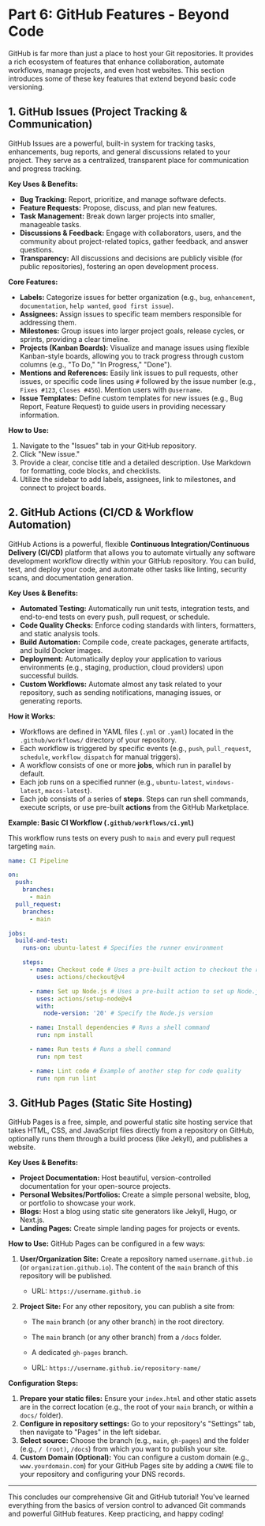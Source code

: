 # Part 6: GitHub Features - Beyond Code

GitHub is far more than just a place to host your Git repositories. It provides a rich ecosystem of features that enhance collaboration, automate workflows, manage projects, and even host websites. This section introduces some of these key features that extend beyond basic code versioning.

## 1. GitHub Issues (Project Tracking & Communication)

GitHub Issues are a powerful, built-in system for tracking tasks, enhancements, bug reports, and general discussions related to your project. They serve as a centralized, transparent place for communication and progress tracking.

**Key Uses & Benefits:**
*   **Bug Tracking:** Report, prioritize, and manage software defects.
*   **Feature Requests:** Propose, discuss, and plan new features.
*   **Task Management:** Break down larger projects into smaller, manageable tasks.
*   **Discussions & Feedback:** Engage with collaborators, users, and the community about project-related topics, gather feedback, and answer questions.
*   **Transparency:** All discussions and decisions are publicly visible (for public repositories), fostering an open development process.

**Core Features:**
*   **Labels:** Categorize issues for better organization (e.g., `bug`, `enhancement`, `documentation`, `help wanted`, `good first issue`).
*   **Assignees:** Assign issues to specific team members responsible for addressing them.
*   **Milestones:** Group issues into larger project goals, release cycles, or sprints, providing a clear timeline.
*   **Projects (Kanban Boards):** Visualize and manage issues using flexible Kanban-style boards, allowing you to track progress through custom columns (e.g., "To Do," "In Progress," "Done").
*   **Mentions and References:** Easily link issues to pull requests, other issues, or specific code lines using `#` followed by the issue number (e.g., `Fixes #123`, `Closes #456`). Mention users with `@username`.
*   **Issue Templates:** Define custom templates for new issues (e.g., Bug Report, Feature Request) to guide users in providing necessary information.

**How to Use:**
1.  Navigate to the "Issues" tab in your GitHub repository.
2.  Click "New issue."
3.  Provide a clear, concise title and a detailed description. Use Markdown for formatting, code blocks, and checklists.
4.  Utilize the sidebar to add labels, assignees, link to milestones, and connect to project boards.

## 2. GitHub Actions (CI/CD & Workflow Automation)

GitHub Actions is a powerful, flexible **Continuous Integration/Continuous Delivery (CI/CD)** platform that allows you to automate virtually any software development workflow directly within your GitHub repository. You can build, test, and deploy your code, and automate other tasks like linting, security scans, and documentation generation.

**Key Uses & Benefits:**
*   **Automated Testing:** Automatically run unit tests, integration tests, and end-to-end tests on every push, pull request, or schedule.
*   **Code Quality Checks:** Enforce coding standards with linters, formatters, and static analysis tools.
*   **Build Automation:** Compile code, create packages, generate artifacts, and build Docker images.
*   **Deployment:** Automatically deploy your application to various environments (e.g., staging, production, cloud providers) upon successful builds.
*   **Custom Workflows:** Automate almost any task related to your repository, such as sending notifications, managing issues, or generating reports.

**How it Works:**
*   Workflows are defined in YAML files (`.yml` or `.yaml`) located in the `.github/workflows/` directory of your repository.
*   Each workflow is triggered by specific events (e.g., `push`, `pull_request`, `schedule`, `workflow_dispatch` for manual triggers).
*   A workflow consists of one or more **jobs**, which run in parallel by default.
*   Each job runs on a specified runner (e.g., `ubuntu-latest`, `windows-latest`, `macos-latest`).
*   Each job consists of a series of **steps**. Steps can run shell commands, execute scripts, or use pre-built **actions** from the GitHub Marketplace.

**Example: Basic CI Workflow (`.github/workflows/ci.yml`)**

This workflow runs tests on every push to `main` and every pull request targeting `main`.

```yaml
name: CI Pipeline

on:
  push:
    branches:
      - main
  pull_request:
    branches:
      - main

jobs:
  build-and-test:
    runs-on: ubuntu-latest # Specifies the runner environment

    steps:
      - name: Checkout code # Uses a pre-built action to checkout the repository
        uses: actions/checkout@v4

      - name: Set up Node.js # Uses a pre-built action to set up Node.js
        uses: actions/setup-node@v4
        with:
          node-version: '20' # Specify the Node.js version

      - name: Install dependencies # Runs a shell command
        run: npm install

      - name: Run tests # Runs a shell command
        run: npm test

      - name: Lint code # Example of another step for code quality
        run: npm run lint
```

## 3. GitHub Pages (Static Site Hosting)

GitHub Pages is a free, simple, and powerful static site hosting service that takes HTML, CSS, and JavaScript files directly from a repository on GitHub, optionally runs them through a build process (like Jekyll), and publishes a website.

**Key Uses & Benefits:**
*   **Project Documentation:** Host beautiful, version-controlled documentation for your open-source projects.
*   **Personal Websites/Portfolios:** Create a simple personal website, blog, or portfolio to showcase your work.
*   **Blogs:** Host a blog using static site generators like Jekyll, Hugo, or Next.js.
*   **Landing Pages:** Create simple landing pages for projects or events.

**How to Use:**
GitHub Pages can be configured in a few ways:

1.  **User/Organization Site:** Create a repository named `username.github.io` (or `organization.github.io`). The content of the `main` branch of this repository will be published.
    *   URL: `https://username.github.io`

2.  **Project Site:** For any other repository, you can publish a site from:
    *   The `main` branch (or any other branch) in the root directory.
    *   The `main` branch (or any other branch) from a `/docs` folder.
    *   A dedicated `gh-pages` branch.

    *   URL: `https://username.github.io/repository-name/`

**Configuration Steps:**
1.  **Prepare your static files:** Ensure your `index.html` and other static assets are in the correct location (e.g., the root of your `main` branch, or within a `docs/` folder).
2.  **Configure in repository settings:** Go to your repository's "Settings" tab, then navigate to "Pages" in the left sidebar.
3.  **Select source:** Choose the branch (e.g., `main`, `gh-pages`) and the folder (e.g., `/ (root)`, `/docs`) from which you want to publish your site.
4.  **Custom Domain (Optional):** You can configure a custom domain (e.g., `www.yourdomain.com`) for your GitHub Pages site by adding a `CNAME` file to your repository and configuring your DNS records.

---

This concludes our comprehensive Git and GitHub tutorial! You've learned everything from the basics of version control to advanced Git commands and powerful GitHub features. Keep practicing, and happy coding!